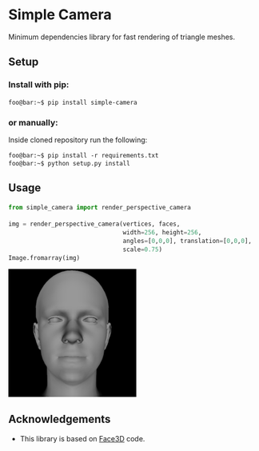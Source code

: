 # Simple Camera

Minimum dependencies library for fast rendering of triangle meshes.

## Setup

### Install with pip:
```console
foo@bar:~$ pip install simple-camera
```

### or manually:
Inside cloned repository run the following:

```console
foo@bar:~$ pip install -r requirements.txt
foo@bar:~$ python setup.py install
```

## Usage
```python
from simple_camera import render_perspective_camera

img = render_perspective_camera(vertices, faces,
                                width=256, height=256, 
                                angles=[0,0,0], translation=[0,0,0], 
                                scale=0.75) 
Image.fromarray(img)
```
![screenshot](assets/example.png)

## Acknowledgements
* This library is based on [Face3D](https://github.com/YadiraF/face3d) code.
